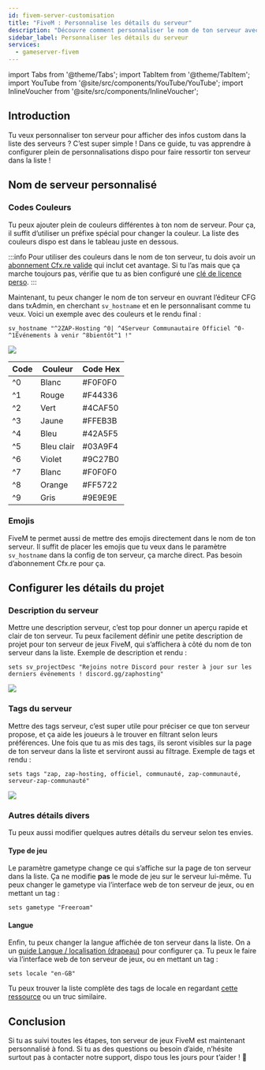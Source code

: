 ```yaml
---
id: fivem-server-customisation
title: "FiveM : Personnalise les détails du serveur"
description: "Découvre comment personnaliser le nom de ton serveur avec des couleurs et des emojis pour qu’il se démarque dans la liste des serveurs → En savoir plus maintenant"
sidebar_label: Personnaliser les détails du serveur
services:
  - gameserver-fivem
---
```


import Tabs from '@theme/Tabs';
import TabItem from '@theme/TabItem';
import YouTube from '@site/src/components/YouTube/YouTube';
import InlineVoucher from '@site/src/components/InlineVoucher';

## Introduction
Tu veux personnaliser ton serveur pour afficher des infos custom dans la liste des serveurs ? C’est super simple ! Dans ce guide, tu vas apprendre à configurer plein de personnalisations dispo pour faire ressortir ton serveur dans la liste !

<InlineVoucher />

## Nom de serveur personnalisé

### Codes Couleurs

Tu peux ajouter plein de couleurs différentes à ton nom de serveur. Pour ça, il suffit d’utiliser un préfixe spécial pour changer la couleur. La liste des couleurs dispo est dans le tableau juste en dessous.

:::info
Pour utiliser des couleurs dans le nom de ton serveur, tu dois avoir un [abonnement Cfx.re valide](https://portal.cfx.re/subscriptions) qui inclut cet avantage. Si tu l’as mais que ça marche toujours pas, vérifie que tu as bien configuré une [clé de licence perso](fivem-licensekey.md).
:::

Maintenant, tu peux changer le nom de ton serveur en ouvrant l’éditeur CFG dans txAdmin, en cherchant `sv_hostname` et en le personnalisant comme tu veux. Voici un exemple avec des couleurs et le rendu final :
```
sv_hostname "^2ZAP-Hosting ^0| ^4Serveur Communautaire Officiel ^0- ^1Événements à venir ^8bientôt^1 !"
```

![](https://github.com/zaphosting/docs/assets/42719082/32bbf492-9ee0-4c78-a391-9c44120369c2)

| Code | Couleur    | Code Hex |
| ---- | ---------- | -------- |
| ^0   | Blanc      | #F0F0F0  |
| ^1   | Rouge      | #F44336  |
| ^2   | Vert       | #4CAF50  |
| ^3   | Jaune      | #FFEB3B  |
| ^4   | Bleu       | #42A5F5  |
| ^5   | Bleu clair | #03A9F4  |
| ^6   | Violet     | #9C27B0  |
| ^7   | Blanc      | #F0F0F0  |
| ^8   | Orange     | #FF5722  |
| ^9   | Gris       | #9E9E9E  |

### Emojis

FiveM te permet aussi de mettre des emojis directement dans le nom de ton serveur. Il suffit de placer les emojis que tu veux dans le paramètre `sv_hostname` dans la config de ton serveur, ça marche direct. Pas besoin d’abonnement Cfx.re pour ça.

## Configurer les détails du projet

### Description du serveur

Mettre une description serveur, c’est top pour donner un aperçu rapide et clair de ton serveur. Tu peux facilement définir une petite description de projet pour ton serveur de jeux FiveM, qui s’affichera à côté du nom de ton serveur dans la liste. Exemple de description et rendu :

```
sets sv_projectDesc "Rejoins notre Discord pour rester à jour sur les derniers événements ! discord.gg/zaphosting"
```

![](https://github.com/zaphosting/docs/assets/42719082/32bbf492-9ee0-4c78-a391-9c44120369c2)

### Tags du serveur

Mettre des tags serveur, c’est super utile pour préciser ce que ton serveur propose, et ça aide les joueurs à le trouver en filtrant selon leurs préférences. Une fois que tu as mis des tags, ils seront visibles sur la page de ton serveur dans la liste et serviront aussi au filtrage. Exemple de tags et rendu :

```
sets tags "zap, zap-hosting, officiel, communauté, zap-communauté, serveur-zap-communauté"
```

![](https://github.com/zaphosting/docs/assets/42719082/33407e9f-9e28-4264-9b13-e946ed5b434a)

### Autres détails divers

Tu peux aussi modifier quelques autres détails du serveur selon tes envies.

#### Type de jeu

Le paramètre gametype change ce qui s’affiche sur la page de ton serveur dans la liste. Ça ne modifie **pas** le mode de jeu sur le serveur lui-même. Tu peux changer le gametype via l’interface web de ton serveur de jeux, ou en mettant un tag :

```
sets gametype "Freeroam"
```

#### Langue

Enfin, tu peux changer la langue affichée de ton serveur dans la liste. On a un [guide Langue / localisation (drapeau)](fivem-locale.md) pour configurer ça. Tu peux le faire via l’interface web de ton serveur de jeux, ou en mettant un tag :

```
sets locale "en-GB"
```

Tu peux trouver la liste complète des tags de locale en regardant [cette ressource](https://github.com/TiagoDanin/Locale-Codes#locale-list) ou un truc similaire.

## Conclusion

Si tu as suivi toutes les étapes, ton serveur de jeux FiveM est maintenant personnalisé à fond. Si tu as des questions ou besoin d’aide, n’hésite surtout pas à contacter notre support, dispo tous les jours pour t’aider ! 🙂

<InlineVoucher />